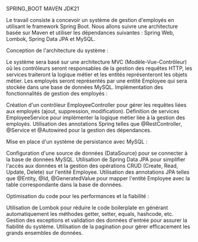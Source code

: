 SPRING_BOOT MAVEN JDK21

Le travail consiste à concevoir un système de gestion d'employés en utilisant le framework Spring Boot. Nous allons suivre une architecture basée sur Maven et utiliser les dépendances suivantes : Spring Web, Lombok, Spring Data JPA et MySQL.

Conception de l'architecture du système :

Le système sera basé sur une architecture MVC (Modèle-Vue-Contrôleur) où les contrôleurs seront responsables de la gestion des requêtes HTTP, les services traiteront la logique métier et les entités représenteront les objets métier.
Les employés seront représentés par une entité Employee qui sera stockée dans une base de données MySQL.
Implémentation des fonctionnalités de gestion des employés :

Création d'un contrôleur EmployeeController pour gérer les requêtes liées aux employés (ajout, suppression, modification).
Définition de services EmployeeService pour implémenter la logique métier liée à la gestion des employés.
Utilisation des annotations Spring telles que @RestController, @Service et @Autowired pour la gestion des dépendances.

Mise en place d'un système de persistance avec MySQL :

Configuration d'une source de données (DataSource) pour se connecter à la base de données MySQL.
Utilisation de Spring Data JPA pour simplifier l'accès aux données et la gestion des opérations CRUD (Create, Read, Update, Delete) sur l'entité Employee.
Utilisation des annotations JPA telles que @Entity, @Id, @GeneratedValue pour mapper l'entité Employee avec la table correspondante dans la base de données.

Optimisation du code pour les performances et la fiabilité :

Utilisation de Lombok pour réduire le code boilerplate en générant automatiquement les méthodes getter, setter, equals, hashcode, etc.
Gestion des exceptions et validation des données d'entrée pour assurer la fiabilité du système.
Utilisation de la pagination pour gérer efficacement les grands ensembles de données.
